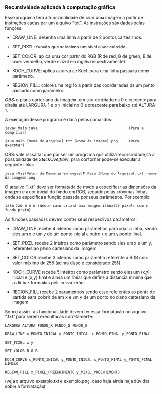 ### Recursividade aplicada à computação gráfica



Esse programa tem a funcionalidade de criar uma imagem a partir de instruções dadas por um arquivo “.txt”. As instruções são dadas pelas funções:


+ DRAW_LINE: desenha uma linha a partir de 2 pontos cartesianos.

+ SET_PIXEL: função que seleciona um pixel a ser colorido.

+ SET_COLOR: aplica uma cor partir do RGB (R de red, G de green, B de blue: vermelho, verde e azul em inglês respectivamente).

+ KOCH_CURVE: aplica a curva de Koch para uma linha passada como parâmetro.

+ REGION_FILL: colore uma região a partir das coordenadas de um ponto passado como parâmetro.

*OBS:* o plano cartesiano da imagem tem seu x iniciado no 0 e crecente para direita até LARGURA-1 e o y inicial no 0 e crescente para baixo até ALTURA-1.



A execução desse programa é dada pelos comandos:

```javac Main.java                         					(Para a complilar)```

```java Main [Nome do Arquivo].txt [Nome da imagem].png     (Para executar)```

OBS: vale ressaltar que por ser um programa que utiliza recursividade,há a possibilidade de _StackOverflow_, para contornar pode-se executar a seguinte linha:

```java -Xss(Valor da Memória em megas)M Main (Nome do Arquivo).txt (nome da imagem).png```



O arquivo “.txt” deve ser formatado de modo a especificar as dimensões da imagem e a cor inicial do fundo em RGB, seguido pelas próximas linhas onde se especifica a função passada por seus parâmetros. Por exemplo:

```1280 720 0 0 0 (Neste caso criará uma imagem 1280x720 pixels com o fundo preto)```



As funções passadas devem conter seus respectivos parâmetros:

+ DRAW_LINE recebe 4 inteiros como parâmetros para criar a linha, sendo eles um x e um y de um ponto inicial e outro x e um y ponto final.

+ SET_PIXEL recebe 2 inteiros como parâmetro sendo eles um x e um y, referentes ao plano cartesiano da imagem.

+ SET_COLOR recebe 3 inteiros como parâmetro referente a RGB com valor máximo de 255 (acima disso é considerado 255).

+ KOCH_CURVE recebe 5 inteiros como parâmetro sendo eles um (x,y) inicial e (x,y) final e ainda um limiar que define a distancia minima que as linhas formadas pela curva terão.

+ REGION_FILL recebe 2 paramentros sendo esse referentes ao ponto de partida para colorir de um x e um y de um ponto no plano cartesiano da imagem.


Sendo assim, as funcionalidade devem ter essa formatação no arquivo ".txt" para serem execultadas corretamente:

```
LARGURA ALTURA FUNDO_R FUNDO_G FUNDO_B

DRAW_LINE x_PONTO_INICAL y_PONTO_INICAL x_PONTO_FINAL y_PONTO_FINAL

SET_PIXEL x y

SET_COLOR R G B

KOCH_CURVE x_PONTO_INICAL y_PONTO_INICAL x_PONTO_FINAL y_PONTO_FINAL LIMIAR

REGION_FILL x_PIXEL_PREENHIMENTO y_PIXEL_PREENHIMENTO
```

(veja o arquivo exemplo.txt e exemplo.png, caso haja ainda haja dúvidas sobre a formatação)